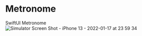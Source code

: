 # Metronome
SwiftUI Metronome
![Simulator Screen Shot - iPhone 13 - 2022-01-17 at 23 59 34](https://user-images.githubusercontent.com/20325472/149802667-80a53f8c-380e-4c3d-a120-7150527b6e7b.png)
